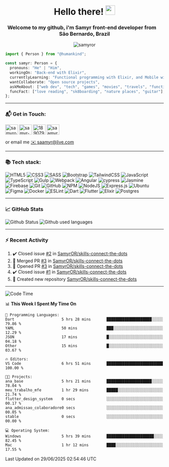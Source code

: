<h1 align="center">Hello there! <img src="https://raw.githubusercontent.com/iampavangandhi/iampavangandhi/master/gifs/Hi.gif" width="30px"></h1>
<h3 align="center">Welcome to my github, i'm Samyr front-end developer from  <img src="https://cdn-icons-png.flaticon.com/512/197/197386.png" width="13"/>  <b>São Bernardo, Brazil</b></h3>

<p align="center"> <img src="https://komarev.com/ghpvc/?username=samyror&label=Profile%20views&color=0e75b6&style=flat" alt="samyror" /> </p>

```typescript
import { Person } from "@humankind";

const samyr: Person = {
  pronouns: "He" | "Him",
  workingOn: "Back-end with Elixir",
  currentlyLearning: "Functional programming with Elixir, and Mobile with Flutter",
  wantCollaborate: "Open source projects",
  askMeAbout: ["web dev", "tech", "games", "movies", "travels", "functional programming", "mobile"],
  funcFact: ["love reading", "sk8boarding", "nature places", "guitar"],
};
```

---

### 📬 Get in Touch:

<p align="left">
<a href="https://codepen.io/samyror" target="blank"><img align="center" src="https://cdn.jsdelivr.net/gh/devicons/devicon/icons/codepen/codepen-plain.svg" alt="samyror" height="32" width="40" /></a>
<a href="https://linkedin.com/in/samyr-ribeiro-82a720145" target="blank"><img align="center" src="https://cdn.jsdelivr.net/gh/devicons/devicon/icons/linkedin/linkedin-plain.svg" alt="samyr-ribeiro-82a720145" height="32" width="40" /></a>
<a href="https://pt.stackoverflow.com/users/189079" target="blank"><img align="center"  src="https://cdn.jsdelivr.net/npm/simple-icons@v5/icons/stackoverflow.svg" alt="189079" height="32" width="40" /></a>
<a href="https://www.hackerrank.com/saamyr" target="blank"><img align="center" src="https://cdn.jsdelivr.net/npm/simple-icons@v5/icons/hackerrank.svg" alt="saamyr" height="32" width="40" /></a>
</p>

or email me [✉️ saamyr@live.com](mailto:saamyr@live.com)

---

### 📚 Tech stack:

![HTML5](https://img.shields.io/badge/html5-%23E34F26.svg?style=for-the-badge&logo=html5&logoColor=white)
![CSS3](https://img.shields.io/badge/css3-%231572B6.svg?style=for-the-badge&logo=css3&logoColor=white)
![SASS](https://img.shields.io/badge/SASS-hotpink.svg?style=for-the-badge&logo=SASS&logoColor=white)
![Bootstrap](https://img.shields.io/badge/bootstrap-%23563D7C.svg?style=for-the-badge&logo=bootstrap&logoColor=white)
![TailwindCSS](https://img.shields.io/badge/tailwindcss-%2338B2AC.svg?style=for-the-badge&logo=tailwind-css&logoColor=white)
![JavaScript](https://img.shields.io/badge/javascript-%23323330.svg?style=for-the-badge&logo=javascript&logoColor=%23F7DF1E)
![TypeScript](https://img.shields.io/badge/typescript-%23007ACC.svg?style=for-the-badge&logo=typescript&logoColor=white)
![Gulp](https://img.shields.io/badge/GULP-%23CF4647.svg?style=for-the-badge&logo=gulp&logoColor=white)
![Webpack](https://img.shields.io/badge/webpack-%238DD6F9.svg?style=for-the-badge&logo=webpack&logoColor=black)
![Angular](https://img.shields.io/badge/angular-%23DD0031.svg?style=for-the-badge&logo=angular&logoColor=white)
![cypress](https://img.shields.io/badge/-cypress-%23E5E5E5?style=for-the-badge&logo=cypress&logoColor=058a5e)
![Jasmine](https://img.shields.io/badge/-Jasmine-%238A4182?style=for-the-badge&logo=Jasmine&logoColor=white)
![Firebase](https://img.shields.io/badge/firebase-%23039BE5.svg?style=for-the-badge&logo=firebase)
![Git](https://img.shields.io/badge/git-%23F05033.svg?style=for-the-badge&logo=git&logoColor=white)
![GitHub](https://img.shields.io/badge/github-%23121011.svg?style=for-the-badge&logo=github&logoColor=white)
![NPM](https://img.shields.io/badge/NPM-%23000000.svg?style=for-the-badge&logo=npm&logoColor=white)
![NodeJS](https://img.shields.io/badge/node.js-6DA55F?style=for-the-badge&logo=node.js&logoColor=white)
![Express.js](https://img.shields.io/badge/express.js-%23404d59.svg?style=for-the-badge&logo=express&logoColor=%2361DAFB)
![Ubuntu](https://img.shields.io/badge/Ubuntu-E95420?style=for-the-badge&logo=ubuntu&logoColor=white)
![Figma](https://img.shields.io/badge/figma-%23F24E1E.svg?style=for-the-badge&logo=figma&logoColor=white)
![Docker](https://img.shields.io/badge/docker-%230db7ed.svg?style=for-the-badge&logo=docker&logoColor=white)
![ESLint](https://img.shields.io/badge/ESLint-4B3263?style=for-the-badge&logo=eslint&logoColor=white)
![Dart](https://img.shields.io/badge/dart-%230175C2.svg?style=for-the-badge&logo=dart&logoColor=white)
![Flutter](https://img.shields.io/badge/Flutter-%2302569B.svg?style=for-the-badge&logo=Flutter&logoColor=white)
![Elixir](https://img.shields.io/badge/elixir-%234B275F.svg?style=for-the-badge&logo=elixir&logoColor=white)
![Postgres](https://img.shields.io/badge/postgres-%23316192.svg?style=for-the-badge&logo=postgresql&logoColor=white)

---

### 📈 GitHub Stats

![Github Status](https://github-readme-stats.vercel.app/api?username=SamyrOR&show_icons=true&bg_color=FFF&title_color=b80f0a&text_color=000&icon_color=b80f0a&border_color=a9a9a9&line_height=20)
![Github used languages](https://github-readme-stats.vercel.app/api/top-langs?username=samyror&show_icons=true&locale=en&layout=compact&bg_color=FFF&title_color=b80f0a&text_color=000&icon_color=b80f0a&border_color=a9a9a9)

---

### ⚡ Recent Activity

<!--RECENT_ACTIVITY:start-->
1. ✔️ Closed issue [#2](https://github.com/SamyrOR/skills-connect-the-dots/issues/2) in [SamyrOR/skills-connect-the-dots](https://github.com/SamyrOR/skills-connect-the-dots)
2. 🎉 Merged PR [#3](https://github.com/SamyrOR/skills-connect-the-dots/pull/3) in [SamyrOR/skills-connect-the-dots](https://github.com/SamyrOR/skills-connect-the-dots)
3. 💪 Opened PR [#3](https://github.com/SamyrOR/skills-connect-the-dots/pull/3) in [SamyrOR/skills-connect-the-dots](https://github.com/SamyrOR/skills-connect-the-dots)
4. ✔️ Closed issue [#1](https://github.com/SamyrOR/skills-connect-the-dots/issues/1) in [SamyrOR/skills-connect-the-dots](https://github.com/SamyrOR/skills-connect-the-dots)
5. 📔 Created new repository [SamyrOR/skills-connect-the-dots](https://github.com/SamyrOR/skills-connect-the-dots)
<!--RECENT_ACTIVITY:end-->

---

<!--START_SECTION:waka-->
![Code Time](http://img.shields.io/badge/Code%20Time-2%2C868%20hrs%204%20mins-blue)

📊 **This Week I Spent My Time On** 

```text
💬 Programming Languages: 
Dart                     5 hrs 28 mins       ████████████████████░░░░░   79.86 % 
YAML                     50 mins             ███░░░░░░░░░░░░░░░░░░░░░░   12.29 % 
JSON                     17 mins             █░░░░░░░░░░░░░░░░░░░░░░░░   04.18 % 
Other                    15 mins             █░░░░░░░░░░░░░░░░░░░░░░░░   03.67 % 

🔥 Editors: 
VS Code                  6 hrs 51 mins       █████████████████████████   100.00 % 

🐱‍💻 Projects: 
ana_base                 5 hrs 21 mins       ████████████████████░░░░░   78.04 % 
meu_trabalho_mfe         1 hr 29 mins        █████░░░░░░░░░░░░░░░░░░░░   21.74 % 
flutter_design_system    0 secs              ░░░░░░░░░░░░░░░░░░░░░░░░░   00.17 % 
ana_admissao_colaboradore0 secs              ░░░░░░░░░░░░░░░░░░░░░░░░░   00.05 % 
stable                   0 secs              ░░░░░░░░░░░░░░░░░░░░░░░░░   00.00 % 

💻 Operating System: 
Windows                  5 hrs 39 mins       █████████████████████░░░░   82.45 % 
Mac                      1 hr 12 mins        ████░░░░░░░░░░░░░░░░░░░░░   17.55 % 
```


 Last Updated on 29/06/2025 02:54:46 UTC
<!--END_SECTION:waka-->
